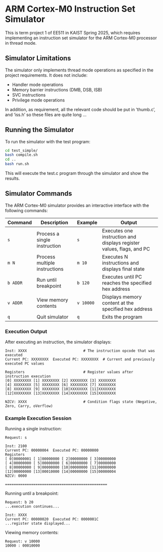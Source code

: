 # ARM Cortex-M0 Instruction Set Simulator

This is term project 1 of EE511 in KAIST Spring 2025, which requires implementing an instruction set simulator for the ARM Cortex-M0 processor in thread mode. 

## Simulator Limitations

The simulator only implements thread mode operations as specified in the project requirements. It does not include:
- Handler mode operations
- Memory barrier instructions (DMB, DSB, ISB)
- SVC instructions
- Privilege mode operations

In addition, as requirement, all the relevant code should be put in ’thumb.c’, and ‘iss.h’ so these files are quite long ...

## Running the Simulator

To run the simulator with the test program:

```bash
cd test_simple/
bash compile.sh
cd ..
bash run.sh
```

This will execute the test.c program through the simulator and show the results.

## Simulator Commands

The ARM Cortex-M0 simulator provides an interactive interface with the following commands:

| Command | Description | Example | Output |
|---------|-------------|---------|--------|
| `s` | Process a single instruction | `s` | Executes one instruction and displays register values, flags, and PC |
| `m N` | Process multiple instructions | `m 10` | Executes N instructions and displays final state |
| `b ADDR` | Run until breakpoint | `b 120` | Executes until PC reaches the specified hex address |
| `v ADDR` | View memory contents | `v 10000` | Displays memory content at the specified hex address |
| `q` | Quit simulator | `q` | Exits the program |

### Execution Output

After executing an instruction, the simulator displays:

```
Inst: XXXX                          # The instruction opcode that was executed
Current PC: XXXXXXXX  Executed PC: XXXXXXXX  # Current and previously executed PC values

Registers                           # Register values after instruction execution
[0] XXXXXXXX [1] XXXXXXXX [2] XXXXXXXX [3] XXXXXXXX
[4] XXXXXXXX [5] XXXXXXXX [6] XXXXXXXX [7] XXXXXXXX
[8] XXXXXXXX [9] XXXXXXXX [10]XXXXXXXX [11]XXXXXXXX
[12]XXXXXXXX [13]XXXXXXXX [14]XXXXXXXX [15]XXXXXXXX

NZCV: XXXX                          # Condition flags state (Negative, Zero, Carry, oVerflow)
```

### Example Execution Session

Running a single instruction:
```
Request: s

Inst: 2100
Current PC: 00000004  Executed PC: 00000000
Registers
[ 0]00000001 [ 1]00000000 [ 2]00000000 [ 3]00000000
[ 4]00000000 [ 5]00000000 [ 6]00000000 [ 7]00000000
[ 8]00000000 [ 9]00000000 [10]00000000 [11]00000000
[12]00000000 [13]00010000 [14]00000000 [15]00000004
NZCV: 0000

===============================================

```

Running until a breakpoint:
```
Request: b 20
...execution continues...

Inst: XXXX
Current PC: 00000020  Executed PC: 0000001C
...register state displayed...
```

Viewing memory contents:
```
Request: v 10000
10000 : 00010000
```

